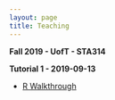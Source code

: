 ```yaml
---
layout: page
title: Teaching
---
```


**Fall 2019 - UofT - STA314**

**Tutorial 1 - 2019-09-13**
- <a href="https://daveveitch.github.io/teaching/2019F-STA314/Tutorial1.html">R Walkthrough</a>

